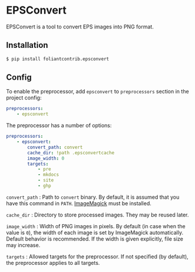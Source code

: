 # EPSConvert

EPSConvert is a tool to convert EPS images into PNG format.

## Installation

```bash
$ pip install foliantcontrib.epsconvert
```

## Config

To enable the preprocessor, add `epsconvert` to `preprocessors` section in the project config:

```yaml
preprocessors:
    - epsconvert
```

The preprocessor has a number of options:

```yaml
preprocessors:
    - epsconvert:
        convert_path: convert
        cache_dir: !path .epsconvertcache
        image_width: 0
        targets:
            - pre
            - mkdocs
            - site
            - ghp
```

`convert_path`
:   Path to `convert` binary. By default, it is assumed that you have this command in `PATH`. [ImageMagick](https://imagemagick.org/) must be installed.

`cache_dir`
:   Directory to store processed images. They may be reused later.

`image_width`
:   Width of PNG images in pixels. By default (in case when the value is `0`), the width of each image is set by ImageMagick automatically. Default behavior is recommended. If the width is given explicitly, file size may increase.

`targets`
:   Allowed targets for the preprocessor. If not specified (by default), the preprocessor applies to all targets.
